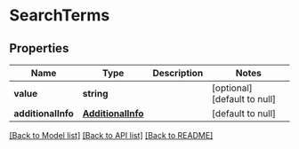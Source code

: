 # SearchTerms

## Properties
Name | Type | Description | Notes
------------ | ------------- | ------------- | -------------
**value** | **string** |  | [optional] [default to null]
**additionalInfo** | [**AdditionalInfo**](AdditionalInfo.md) |  | [default to null]

[[Back to Model list]](../README.md#documentation-for-models) [[Back to API list]](../README.md#documentation-for-api-endpoints) [[Back to README]](../README.md)


